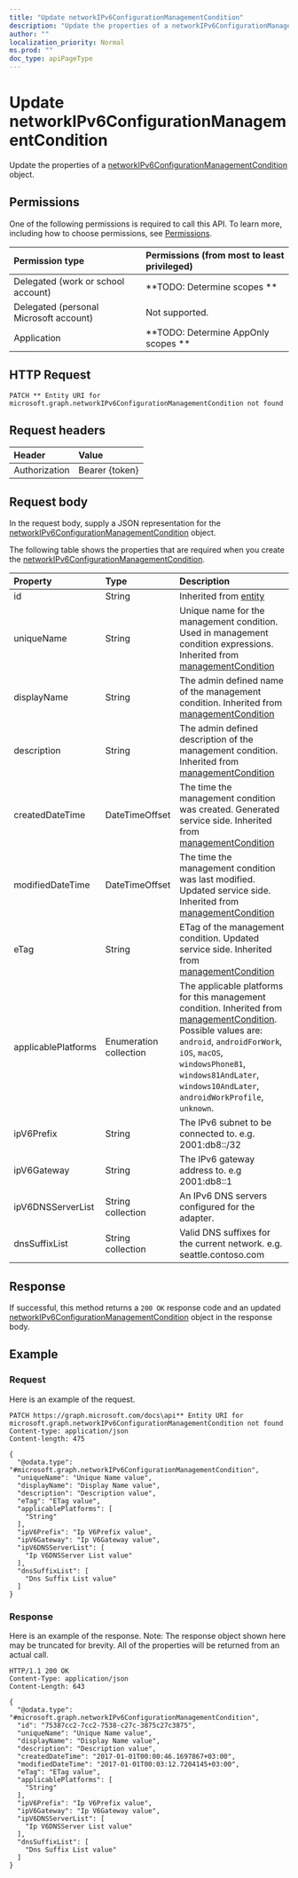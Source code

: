 ```yaml
---
title: "Update networkIPv6ConfigurationManagementCondition"
description: "Update the properties of a networkIPv6ConfigurationManagementCondition object."
author: ""
localization_priority: Normal
ms.prod: ""
doc_type: apiPageType
---
```


# Update networkIPv6ConfigurationManagementCondition

Update the properties of a [networkIPv6ConfigurationManagementCondition](../resources/networkipv6configurationmanagementcondition.md) object.

## Permissions
One of the following permissions is required to call this API. To learn more, including how to choose permissions, see [Permissions](/concepts/permissions-reference.md).

|Permission type|Permissions (from most to least privileged)|
|:---|:---|
|Delegated (work or school account)|**TODO: Determine scopes **|
|Delegated (personal Microsoft account)|Not supported.|
|Application|**TODO: Determine AppOnly scopes **|

## HTTP Request
<!-- {
  "blockType": "ignored"
}
-->
``` http
PATCH ** Entity URI for microsoft.graph.networkIPv6ConfigurationManagementCondition not found
```

## Request headers
|Header|Value|
|:---|:---|
|Authorization|Bearer {token}|

## Request body
In the request body, supply a JSON representation for the [networkIPv6ConfigurationManagementCondition](../resources/networkIPv6ConfigurationManagementCondition.md) object.

The following table shows the properties that are required when you create the [networkIPv6ConfigurationManagementCondition](../resources/networkipv6configurationmanagementcondition.md).

|Property|Type|Description|
|:---|:---|:---|
|id|String| Inherited from [entity](../resources/entity.md)|
|uniqueName|String|Unique name for the management condition. Used in management condition expressions. Inherited from [managementCondition](../resources/managementCondition.md)|
|displayName|String|The admin defined name of the management condition. Inherited from [managementCondition](../resources/managementCondition.md)|
|description|String|The admin defined description of the management condition. Inherited from [managementCondition](../resources/managementCondition.md)|
|createdDateTime|DateTimeOffset|The time the management condition was created. Generated service side. Inherited from [managementCondition](../resources/managementCondition.md)|
|modifiedDateTime|DateTimeOffset|The time the management condition was last modified. Updated service side. Inherited from [managementCondition](../resources/managementCondition.md)|
|eTag|String|ETag of the management condition. Updated service side. Inherited from [managementCondition](../resources/managementCondition.md)|
|applicablePlatforms|Enumeration collection|The applicable platforms for this management condition. Inherited from [managementCondition](../resources/managementCondition.md). Possible values are: `android`, `androidForWork`, `iOS`, `macOS`, `windowsPhone81`, `windows81AndLater`, `windows10AndLater`, `androidWorkProfile`, `unknown`.|
|ipV6Prefix|String|The IPv6 subnet to be connected to. e.g. 2001:db8::/32|
|ipV6Gateway|String|The IPv6 gateway address to. e.g 2001:db8::1|
|ipV6DNSServerList|String collection|An IPv6 DNS servers configured for the adapter.|
|dnsSuffixList|String collection|Valid DNS suffixes for the current network. e.g. seattle.contoso.com|



## Response
If successful, this method returns a `200 OK` response code and an updated [networkIPv6ConfigurationManagementCondition](../resources/networkipv6configurationmanagementcondition.md) object in the response body.

## Example

### Request
Here is an example of the request.
<!-- {
  "blockType": "request",
  "name": "update_networkipv6configurationmanagementcondition"
}
-->
``` http
PATCH https://graph.microsoft.com/docs\api** Entity URI for microsoft.graph.networkIPv6ConfigurationManagementCondition not found
Content-type: application/json
Content-length: 475

{
  "@odata.type": "#microsoft.graph.networkIPv6ConfigurationManagementCondition",
  "uniqueName": "Unique Name value",
  "displayName": "Display Name value",
  "description": "Description value",
  "eTag": "ETag value",
  "applicablePlatforms": [
    "String"
  ],
  "ipV6Prefix": "Ip V6Prefix value",
  "ipV6Gateway": "Ip V6Gateway value",
  "ipV6DNSServerList": [
    "Ip V6DNSServer List value"
  ],
  "dnsSuffixList": [
    "Dns Suffix List value"
  ]
}
```

### Response
Here is an example of the response. Note: The response object shown here may be truncated for brevity. All of the properties will be returned from an actual call.
<!-- {
  "blockType": "response",
  "truncated": true
}
-->
``` http
HTTP/1.1 200 OK
Content-Type: application/json
Content-Length: 643

{
  "@odata.type": "#microsoft.graph.networkIPv6ConfigurationManagementCondition",
  "id": "75387cc2-7cc2-7538-c27c-3875c27c3875",
  "uniqueName": "Unique Name value",
  "displayName": "Display Name value",
  "description": "Description value",
  "createdDateTime": "2017-01-01T00:00:46.1697867+03:00",
  "modifiedDateTime": "2017-01-01T00:03:12.7204145+03:00",
  "eTag": "ETag value",
  "applicablePlatforms": [
    "String"
  ],
  "ipV6Prefix": "Ip V6Prefix value",
  "ipV6Gateway": "Ip V6Gateway value",
  "ipV6DNSServerList": [
    "Ip V6DNSServer List value"
  ],
  "dnsSuffixList": [
    "Dns Suffix List value"
  ]
}
```


